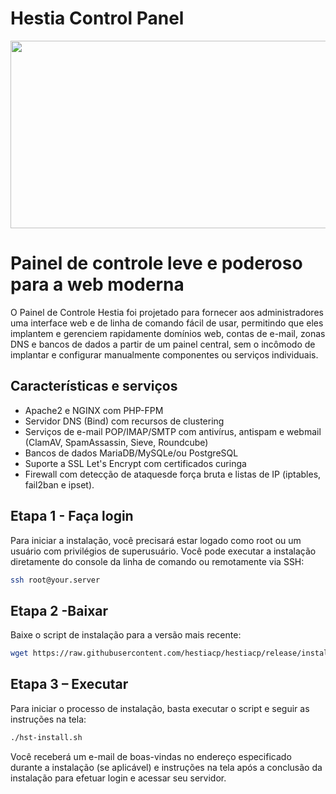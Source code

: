 # Hestia Control Panel

<img src="https://camo.githubusercontent.com/3576df6340278659a2818cab2d0300606a099ac049873d36de389b15c683cd21/68747470733a2f2f73746f726167652e68657374696163702e636f6d2f68657374696173637265656e2e706e67" width="800" height = "300" />

# Painel de controle leve e poderoso para a web moderna
O Painel de Controle Hestia foi projetado para fornecer aos
administradores uma interface web e de linha de comando fácil de usar,
permitindo que eles implantem e gerenciem rapidamente domínios web, contas de
e-mail, zonas DNS e bancos de dados a partir de um painel central, sem o
incômodo de implantar e configurar manualmente componentes ou serviços
individuais.

## Características e serviços

- Apache2 e NGINX com PHP-FPM
- Servidor DNS (Bind) com recursos de clustering
- Serviços de e-mail POP/IMAP/SMTP com antivírus, antispam e webmail (ClamAV, SpamAssassin, Sieve, Roundcube)
- Bancos de dados MariaDB/MySQLe/ou PostgreSQL
- Suporte a SSL Let's Encrypt com certificados curinga
- Firewall com detecção de ataquesde força bruta e listas de IP (iptables, fail2ban e ipset).

## Etapa 1 - Faça login
Para iniciar a instalação, você precisará estar logado como root ou um usuário com privilégios de superusuário. Você pode executar a instalação diretamente do console da linha de comando ou remotamente
via SSH:
```bash
ssh root@your.server
``` 

## Etapa 2 -Baixar
Baixe o script de instalação para a versão mais recente:

```bash
wget https://raw.githubusercontent.com/hestiacp/hestiacp/release/install/hst-install.sh
``` 

## Etapa 3 – Executar
Para iniciar o processo de instalação, basta executar o script e seguir as instruções na tela:

```bash
./hst-install.sh
``` 

Você receberá um e-mail de boas-vindas no endereço especificado durante a instalação (se aplicável) e instruções na tela após a conclusão da instalação para efetuar login e acessar seu servidor.
